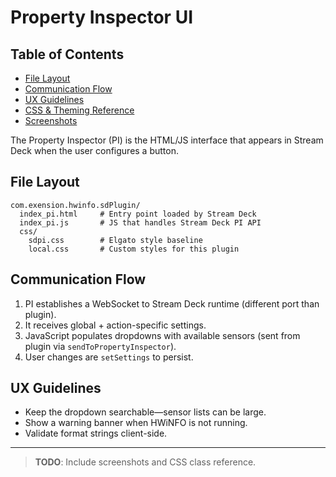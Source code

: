 # Property Inspector UI
## Table of Contents
- [File Layout](#file-layout)
- [Communication Flow](#communication-flow)
- [UX Guidelines](#ux-guidelines)
- [CSS & Theming Reference](#css--theming-reference-todo)
- [Screenshots](#screenshots-todo)

The Property Inspector (PI) is the HTML/JS interface that appears in Stream Deck when the user configures a button.

## File Layout

```
com.exension.hwinfo.sdPlugin/
  index_pi.html     # Entry point loaded by Stream Deck
  index_pi.js       # JS that handles Stream Deck PI API
  css/
    sdpi.css        # Elgato style baseline
    local.css       # Custom styles for this plugin
```

## Communication Flow

1. PI establishes a WebSocket to Stream Deck runtime (different port than plugin).
2. It receives global + action-specific settings.
3. JavaScript populates dropdowns with available sensors (sent from plugin via `sendToPropertyInspector`).
4. User changes are `setSettings` to persist.

## UX Guidelines

* Keep the dropdown searchable—sensor lists can be large.
* Show a warning banner when HWiNFO is not running.
* Validate format strings client-side.

---

> **TODO**: Include screenshots and CSS class reference.
